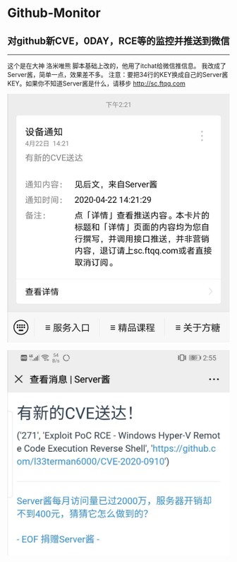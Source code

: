 # Github-Monitor
## 对github新CVE，0DAY，RCE等的监控并推送到微信
-----------------
这个是在大神 洛米唯熊 脚本基础上改的，他用了itchat给微信推信息。
我改成了Server酱，简单一点，效果差不多。
注意：要把34行的KEY换成自己的Server酱KEY。如果你不知道Server酱是什么，请移步
http://sc.ftqq.com

![image](img/2.jpg)


![image](/img/1.jpg)
